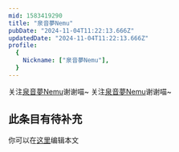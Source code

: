 ```yaml
---
mid: 1583419290
title: "泉音夢Nemu"
pubDate: "2024-11-04T11:22:13.666Z"
updatedDate: "2024-11-04T11:22:13.666Z"
profile:
  {
    Nickname: ["泉音夢Nemu"],
  }
---
```


关注[泉音夢Nemu](https://space.bilibili.com/1583419290)谢谢喵~ 关注[泉音夢Nemu](https://space.bilibili.com/1583419290)谢谢喵~

## 此条目有待补充
你可以在[这里](https://github.com/Yuhanawa/VTuber.ICU-Content/edit/master/v/泉音夢Nemu/index.md)编辑本文
